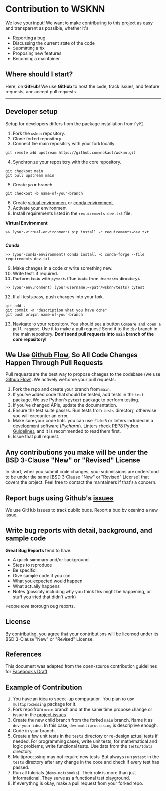 # Contribution to WSKNN

We love your input! We want to make contributing to this project as easy and transparent as possible, whether it's

* Reporting a bug
* Discussing the current state of the code
* Submitting a fix
* Proposing new features
* Becoming a maintainer

## Where should I start?

Here, on **GitHub**! We use **GitHub** to host the code, track issues, and feature requests, and accept pull requests.

---

## Developer setup

Setup for developers differs from the package installation from `PyPI`.

1. Fork the `wsknn` repository.
2. Clone forked repository.
3. Connect the main repository with your fork locally:

```shell
git remote add upstream https://github.com/nokaut/wsknn.git

```

4. Synchronize your repository with the core repository.


```shell
git checkout main
git pull upstream main

```

5. Create your branch.

```shell
git checkout -b name-of-your-branch

```

6. Create [virtual environment](https://docs.python.org/3/library/venv.htmlc) or [conda environment](https://docs.conda.io/projects/conda/en/latest/user-guide/tasks/manage-environments.html#creating-an-environment-with-commands).
7. Activate your environment.
8. Install requirements listed in the `requirements-dev.txt` file.

**Virtual Environment**

```shell
>> (your-virtual-environment) pip install -r requirements-dev.txt
         
```

**Conda**

```shell
>> (your-conda-environment) conda install -c conda-forge --file requirements-dev.txt

```

9. Make changes in a code or write something new.
10. Write tests if required.
11. Perform tests with `pytest`. (Run tests from the `tests` directory).

```shell
>> (your-environment) (your-username:~/path/wsknn/tests) pytest

```

12. If all tests pass, push changes into your fork.

```shell
git add .
git commit -m "description what you have done"
git push origin name-of-your-branch

```

13. Navigate to your repository. You should see a button `Compare and open a pull request`. Use it to make a pull request! Send it to the `dev` branch in the main repository. **Don't send pull requests into `main` branch of the core repository!**

## We Use [Github Flow](https://guides.github.com/introduction/flow/index.html), So All Code Changes Happen Through Pull Requests
Pull requests are the best way to propose changes to the codebase (we use [Github Flow](https://guides.github.com/introduction/flow/index.html)). We actively welcome your pull requests:

1. Fork the repo and create your branch from `main`.
2. If you've added code that should be tested, add tests in the `test` package. We use Python's `pytest` package to perform testing.
3. If you've changed APIs, update the documentation.
4. Ensure the test suite passes. Run tests from `tests` directory, otherwise you will encounter an error.
5. Make sure your code lints, you can use `flake8` or linters included in a development software (*Pycharm*). Linters check [PEP8 Python Guidelines](https://www.python.org/dev/peps/pep-0008/), and it is recommended to read them first.
6. Issue that pull request.

## Any contributions you make will be under the BSD 3-Clause "New" or "Revised" License
In short, when you submit code changes, your submissions are understood to be under the same [BSD 3-Clause "New" or "Revised" License] that covers the project. Feel free to contact the maintainers if that's a concern.

## Report bugs using Github's [issues](https://github.com/nokaut/wsknn/issues)
We use GitHub issues to track public bugs. Report a bug by opening a new issue.

## Write bug reports with detail, background, and sample code

**Great Bug Reports** tend to have:

- A quick summary and/or background
- Steps to reproduce
- Be specific!
- Give sample code if you can.
- What you expected would happen
- What actually happens
- Notes (possibly including why you think this might be happening, or stuff you tried that didn't work)

People *love* thorough bug reports.

## License
By contributing, you agree that your contributions will be licensed under its BSD 3-Clause "New" or "Revised" License.

## References
This document was adapted from the open-source contribution guidelines for [Facebook's Draft](https://github.com/facebook/draft-js/blob/a9316a723f9e918afde44dea68b5f9f39b7d9b00/CONTRIBUTING.md)

## Example of Contribution

1. You have an idea to speed-up computation. You plan to use `multiprocessing` package for it.
2. Fork repo from `main` branch and at the same time propose change or issue in the [project issues](https://github.com/nokaut/wsknn/issues).
3. Create the new child branch from the forked `main` branch. Name it as `dev-your-idea`. In this case, `dev-multiprocessing` is descriptive enough.
4. Code in your branch.
5. Create a few unit tests in the `tests` directory or re-design actual tests if needed. For programming cases, write unit tests, for mathematical and logic problems, write functional tests. Use data from the `tests/tdata` directory.
6. Multiprocessing may not require new tests. But always run `pytest` in the `tests` directory after any change in the code and check if every test has passed.
7. Run all tutorials (`demo-notebooks`). Their role is more than just informational. They serve as a functional test playground.
8. If everything is okay, make a pull request from your forked repo.